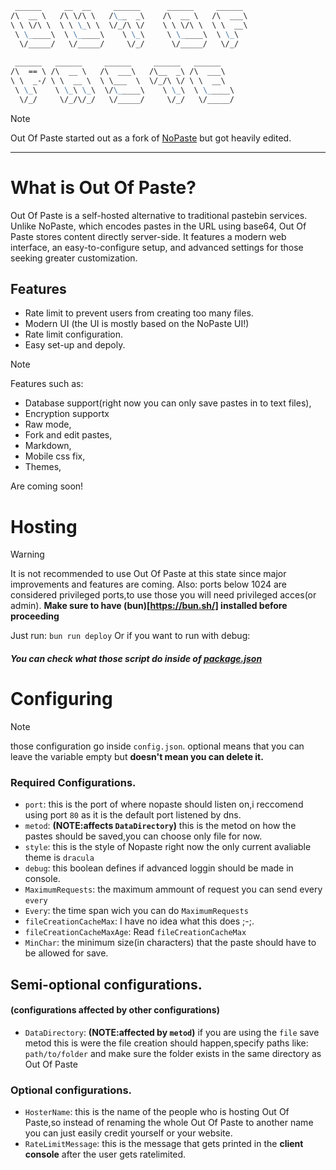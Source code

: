```markdown
 ______     __  __     ______      ______     ______ 
/\  __ \   /\ \/\ \   /\__  _\    /\  __ \   /\  ___\
\ \ \/\ \  \ \ \_\ \  \/_/\ \/    \ \ \/\ \  \ \  __\
 \ \_____\  \ \_____\    \ \_\     \ \_____\  \ \_\  
  \/_____/   \/_____/     \/_/      \/_____/   \/_/  
                                                     
 ______   ______     ______     ______   ______      
/\  == \ /\  __ \   /\  ___\   /\__  _\ /\  ___\     
\ \  _-/ \ \  __ \  \ \___  \  \/_/\ \/ \ \  __\     
 \ \_\    \ \_\ \_\  \/\_____\    \ \_\  \ \_____\   
  \/_/     \/_/\/_/   \/_____/     \/_/   \/_____/
```

> [!NOTE]  
> Out Of Paste started out as a fork of [NoPaste](<https://github.com/bokub/nopaste>) but got heavily edited.

____

# What is Out Of Paste?
Out Of Paste is a self-hosted alternative to traditional pastebin services. Unlike NoPaste, which encodes pastes in the URL using base64, Out Of Paste stores content directly server-side. It features a modern web interface, an easy-to-configure setup, and advanced settings for those seeking greater customization.

## Features
- Rate limit to prevent users from creating too many files.
- Modern UI (the UI is mostly based on the NoPaste UI!)
- Rate limit configuration.
- Easy set-up and depoly.

> [!NOTE]  
> Features such as:
> - Database support(right now you can only save pastes in to text files),
> - Encryption supportx
> - Raw mode,
> - Fork and edit pastes,
> - Markdown,
> - Mobile css fix,
> - Themes,
> 
>  Are coming soon!

# Hosting
> [!WARNING]  
> It is not recommended to use Out Of Paste at this state since major improvements and features are coming.
> Also: ports below 1024 are considered privileged ports,to use those you will need privileged acces(or admin).
**Make sure to have (bun)[https://bun.sh/] installed before proceeding**

Just run:
```bun run deploy```
Or if you want to run with debug:

##### You can check what those script do inside of [package.json](package.json)
# Configuring

> [!NOTE]  
> those configuration go inside `config.json`.
> optional means that you can leave the variable empty but **doesn't mean you can delete it.**

### Required Configurations.
- `port`: this is the port of where nopaste should listen on,i reccomend using port `80` as it is the default port listened by dns.
- `metod`: **(NOTE:affects `DataDirectory`)** this is the metod on how the pastes should be saved,you can choose only file for now.
- `style`: this is the style of Nopaste right now the only current avaliable theme is `dracula`
- `debug`: this boolean defines if advanced loggin should be made in console.
- `MaximumRequests`: the maximum ammount of request you can send every `every`
- `Every`: the time span wich you can do `MaximumRequests`
- `fileCreationCacheMax`: I have no idea what this does ;-;.
- `fileCreationCacheMaxAge`: Read `fileCreationCacheMax`
- `MinChar`: the minimum size(in characters) that the paste should have to be allowed for save.

## Semi-optional configurations.
#### **(configurations affected by other configurations)**
- `DataDirectory`: **(NOTE:affected by `metod`)** if you are using the `file` save metod this is were the file creation should happen,specify paths like: `path/to/folder` and make sure the folder exists in the same directory as Out Of Paste
### Optional configurations.
- `HosterName`: this is the name of the people who is hosting Out Of Paste,so instead of renaming the whole Out Of Paste to another name you can just easily credit yourself or your website.
- `RateLimitMessage`: this is the message that gets printed in the **client console** after the user gets ratelimited.
